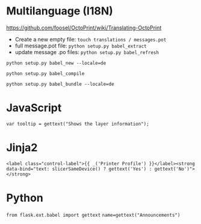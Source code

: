 # Multilanguage (I18N)

https://github.com/foosel/OctoPrint/wiki/Translating-OctoPrint

- Create a new empty file: `touch translations / messages.pot`
- full message.pot file: `python setup.py babel_extract`
- update message .po files: `python setup.py babel_refresh`

`python setup.py babel_new --locale=de`

`python setup.py babel_compile`

`python setup.py babel_bundle --locale=de`

# JavaScript
`var tooltip = gettext("Shows the layer information");`

# Jinja2
`<label class="control-label">{{ _('Printer Profile') }}</label><strong data-bind="text: slicerSameDevice() ? gettext('Yes') : gettext('No')"></strong>`

# Python
`from flask.ext.babel import gettext`
`name=gettext("Announcements")`